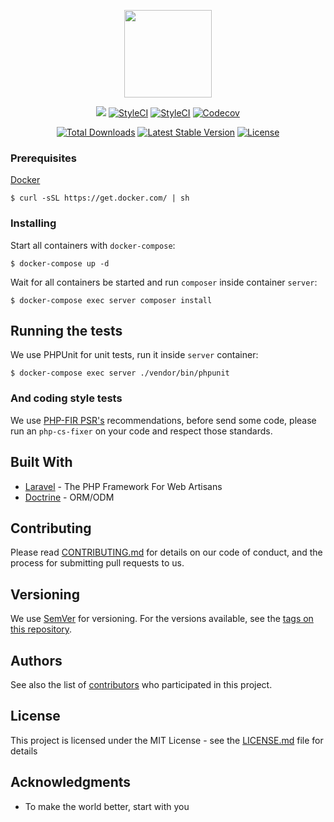 <p align="center"><img width="140px" src="https://cdn.rawgit.com/Bludata/base/e6da2a03/logo.png"></p>

<p align="center">
<a href="https://travis-ci.org/laravel/framework"><img src="https://travis-ci.org/Bludata/base.svg?branch=master"></a>
<a href="https://styleci.io/repos/102138603"><img src="https://styleci.io/repos/102138603/shield?branch=master" alt="StyleCI"></a>
<a href="https://styleci.io/repos/102138603"><img src="https://scrutinizer-ci.com/g/Bludata/base/badges/quality-score.png?b=master" alt="StyleCI"></a>
<a href="https://codecov.io/gh/bludata/base"><img src="https://codecov.io/gh/bludata/base/branch/master/graph/badge.svg" alt="Codecov" /></a>
</p>
<p align="center">
<a href="https://packagist.org/packages/bludata/base"><img src="https://poser.pugx.org/bludata/base/d/total.svg" alt="Total Downloads"></a>
<a href="https://packagist.org/packages/bludata/base"><img src="https://poser.pugx.org/bludata/base/v/stable.svg" alt="Latest Stable Version"></a>
<a href="https://packagist.org/packages/bludata/base"><img src="https://poser.pugx.org/bludata/base/license.svg" alt="License"></a>
</p>

### Prerequisites

[Docker](https://docker.com)

```
$ curl -sSL https://get.docker.com/ | sh
```

### Installing

Start all containers with `docker-compose`:

```
$ docker-compose up -d
```

Wait for all containers be started and run `composer` inside container `server`:

```
$ docker-compose exec server composer install
```

## Running the tests

We use PHPUnit for unit tests, run it inside `server` container:

```
$ docker-compose exec server ./vendor/bin/phpunit
```
### And coding style tests

We use [PHP-FIR PSR's](http://www.php-fig.org/) recommendations, before send some code, please run an `php-cs-fixer` on your code and respect those standards.

## Built With

* [Laravel](https://www.laravel.com/docs/) - The PHP Framework For Web Artisans
* [Doctrine](http://www.doctrine-project.org/) - ORM/ODM

## Contributing

Please read [CONTRIBUTING.md](https://gist.github.com/PurpleBooth/b24679402957c63ec426) for details on our code of conduct, and the process for submitting pull requests to us.

## Versioning

We use [SemVer](http://semver.org/) for versioning. For the versions available, see the [tags on this repository](https://github.com/your/project/tags). 

## Authors

See also the list of [contributors](https://github.com/bludata/base/contributors) who participated in this project.

## License

This project is licensed under the MIT License - see the [LICENSE.md](LICENSE.md) file for details

## Acknowledgments

* To make the world better, start with you
